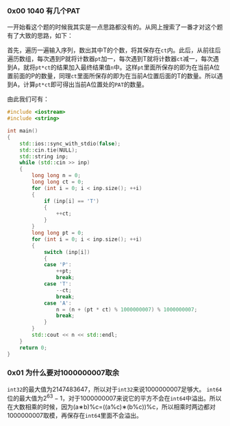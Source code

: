 ### 0x00 **1040** 有几个PAT

一开始看这个题的时候我其实是一点思路都没有的。从网上搜索了一番才对这个题有了大致的思路，如下：

首先，遍历一遍输入序列，数出其中T的个数，将其保存在`ct`内。此后，从前往后遍历数组，每次遇到P就将计数器`pt`加一，每次遇到T就将计数器`ct`减一，每次遇到A，就将`pt*ct`的结果加入最终结果值`n`中。这样`pt`里面所保存的即为在当前A位置前面的P的数量，同理`ct`里面所保存的即为在当前A位置后面的T的数量。所以遇到A，计算`pt*ct`即可得出当前A位置处的`PAT`的数量。

由此我们可有：

```cpp
#include <iostream>
#include <string>

int main()
{
    std::ios::sync_with_stdio(false);
    std::cin.tie(NULL);
    std::string inp;
    while (std::cin >> inp)
    {
        long long n = 0;
        long long ct = 0;
        for (int i = 0; i < inp.size(); ++i)
        {
            if (inp[i] == 'T')
            {
                ++ct;
            }
        }
        long long pt = 0;
        for (int i = 0; i < inp.size(); ++i)
        {
            switch (inp[i])
            {
            case 'P':
                ++pt;
                break;
            case 'T':
                --ct;
                break;
            case 'A':
                n = (n + (pt * ct) % 1000000007) % 1000000007;
                break;
            }
        }
        std::cout << n << std::endl;
    }
    return 0;
}
```

### 0x01 为什么要对1000000007取余

`int32`的最大值为2147483647，所以对于`int32`来说1000000007足够大。 `int64`位的最大值为$2^{63}-1$，对于1000000007来说它的平方不会在`int64`中溢出。所以在大数相乘的时候，因为(a∗b)%c=((a%c)∗(b%c))%c，所以相乘时两边都对1000000007取模，再保存在`int64`里面不会溢出。